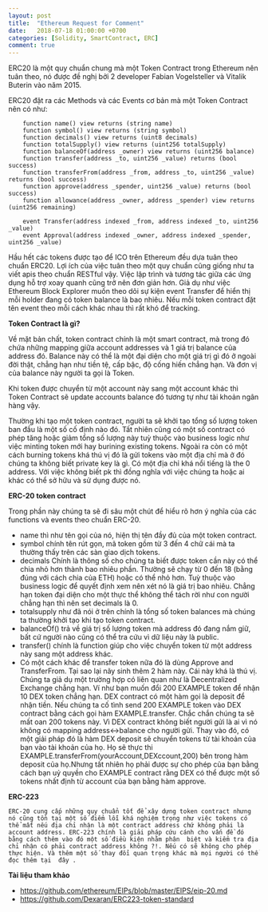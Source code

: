 ```yaml
---
layout: post
title:  "Ethereum Request for Comment"
date:   2018-07-18 01:00:00 +0700
categories: [Solidity, SmartContract, ERC]
comment: true
---
```


ERC20 là một quy chuẩn chung mà một Token Contract trong Ethereum nên tuân theo, nó được đề nghị bởi 2 developer Fabian Vogelsteller và Vitalik Buterin vào năm 2015.

ERC20 đặt ra các Methods và các Events cơ bản mà một Token Contract nên có như:

```
    function name() view returns (string name)
    function symbol() view returns (string symbol)
    function decimals() view returns (uint8 decimals)
    function totalSupply() view returns (uint256 totalSupply)
    function balanceOf(address _owner) view returns (uint256 balance)
    function transfer(address _to, uint256 _value) returns (bool success)
    function transferFrom(address _from, address _to, uint256 _value) returns (bool success)
    function approve(address _spender, uint256 _value) returns (bool success)
    function allowance(address _owner, address _spender) view returns (uint256 remaining)

    event Transfer(address indexed _from, address indexed _to, uint256 _value)
    event Approval(address indexed _owner, address indexed _spender, uint256 _value)
```

Hầu hết các tokens được tạo để  ICO trên Ethereum đều dựa tuân theo chuẩn ERC20. Lợi ích của việc tuân theo một quy chuẩn cũng giống như ta viết apis theo chuẩn RESTful vậy. Việc lập trình và tương tác giữa các ứng dụng hỗ trợ xoay quanh cũng trở nên đơn giản hơn. Giả dụ như việc Ethereum Block Explorer muốn theo dõi sự kiện event Transfer để hiển thị mỗi holder đang có token balance là bao nhiêu. Nếu mỗi token contract đặt tên event theo mỗi cách khác nhau thì rất khó để tracking.

**Token Contract là gì?**

Về mặt bản chất, token contract chính là một smart contract, mà trong đó chứa những mapping giữa account addresses và 1 giá trị balance của address đó. Balance này có thể là một đại diện cho một giá trị gì đó ở ngoài đời thật, chẳng hạn như tiền tệ, cấp bậc, độ cống hiến chẳng hạn. Và đơn vị của balance này người ta gọi là Token.

Khi token được chuyển từ một account này sang một account khác thì Token Contract sẽ update accounts balance đó tương tự như tài khoản ngân hàng vậy.

Thường khi tạo một token contract, người ta sẽ khởi tạo tổng số lượng token ban đầu là một số cố định nào đó. Tất nhiên cũng có một số contract có phép tăng hoặc giảm tổng số lượng này tuỳ thuộc vào business logic như việc minting token mới hay burining existing tokens. Ngoài ra còn có một cách burning tokens khá thú vị đó là gửi tokens vào một địa chỉ mà ở đó chúng ta không biết private key là gì. Có một địa chỉ khá nổi tiếng là the 0 address. Với việc không biết pk thì đồng nghĩa với việc chúng ta hoặc ai khác có thể sở hữu và sử dụng được nó.

**ERC-20 token contract**

Trong phần này chúng ta sẽ đi sâu một chút để hiểu rõ hơn ý nghĩa của các functions và events theo chuẩn ERC-20.

- name thì như tên gọi của nó, hiện thị tên đầy đủ của một token contract.
- symbol chính tên rút gọn, mã token gồm từ 3 đến 4 chữ cái mà ta thường thấy trên các sàn giao dịch tokens.
- decimals Chính là thông số cho chúng ta biết được token cần này có thể chia nhỏ hơn thành bao nhiêu phần. Thường sẽ chạy từ 0 đến 18 (bằng đúng với cách chia của ETH) hoặc có thể nhỏ hơn. Tuỳ thuộc vào business logic để quyết định xem nên xét nó là giá trị bao nhiêu. Chẳng hạn token đại diện cho một thực thể không thể tách rời như con người chẳng hạn thì nên set decimals là 0.
- totalsupply như đã nói ở trên chính là tổng số token balances mà chúng ta thường khởi tạo khi tạo token contract.
- balanceOf()  trả về giá trị số lượng token mà address đó đang nắm giữ, bất cứ người nào cũng có thể tra cứu vì dữ liệu này là public.
- transfer() chính là function giúp cho việc chuyển token từ một address này sang một address khác.
- Có một cách khác để transfer token nữa đó là dùng Approve and TransferFrom. Tại sao lại nãy sinh thêm 2 hàm này. Cái này khá là thú vị. Chúng ta giả dụ một trường hợp có liên quan như là Decentralized Exchange chẳng hạn. Ví như bạn muốn đổi 200 EXAMPLE token để nhận 10 DEX token chẳng hạn.  DEX contract có một hàm gọi là deposit để nhận tiền. Nếu chúng ta cố tình send 200 EXAMPLE token vào DEX contract bằng cách gọi hàm EXAMPLE.transfer. Chắc chắn chúng ta sẽ mất oan 200 tokens này. Vì DEX contract không biết người gửi là ai vì nó không có mapping address<->balance cho người gửi.
  Thay vào đó, có một giải pháp đó là hàm DEX deposit sẽ chuyển tokens từ tài khoản của bạn vào tài khoản của họ. Họ sẽ thực thi EXAMPLE.transferFrom(yourAccount,DEXccount,200) bên trong hàm deposit của họ.Nhưng tất nhiên họ phải được sự cho phép của bạn bằng cách bạn uỷ quyền cho EXAMPLE contract rằng DEX có thể được một số tokens nhất định từ account của bạn bằng hàm approve.

**ERC-223**

 	ERC-20 cung cấp những quy chuẩn tốt để xây dựng token contract nhưng nó cũng tồn tại một số điểm lỗi khá nghiệm trọng như việc tokens có thể mất nếu địa chỉ nhận là một contract address chứ không phải là account address. ERC-223 chính là giải pháp cứu cánh cho vấn đề đó bằng cách thêm vào đó một số điều kiện nhằm phân  biệt và kiểm tra địa chỉ nhận có phải contract address không ?!. Nếu có sẽ không cho phép thực hiện. Và thêm một số thay đổi quan trọng khác mà mọi người có thể đọc thêm tại  đây .

**Tài liệu tham khảo**

- https://github.com/ethereum/EIPs/blob/master/EIPS/eip-20.md
- https://github.com/Dexaran/ERC223-token-standard
